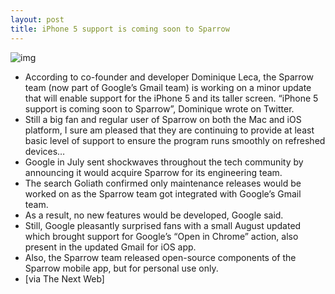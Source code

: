 ```yaml
---
layout: post
title: iPhone 5 support is coming soon to Sparrow
---
```

![img](http://media.idownloadblog.com/wp-content/uploads/2012/07/Sparrow-for-Mac-and-iPhone-teaser.jpg)
* According to co-founder and developer Dominique Leca, the Sparrow team (now part of Google’s Gmail team) is working on a minor update that will enable support for the iPhone 5 and its taller screen. “iPhone 5 support is coming soon to Sparrow”, Dominique wrote on Twitter.
* Still a big fan and regular user of Sparrow on both the Mac and iOS platform, I sure am pleased that they are continuing to provide at least basic level of support to ensure the program runs smoothly on refreshed devices…
* Google in July sent shockwaves throughout the tech community by announcing it would acquire Sparrow for its engineering team.
* The search Goliath confirmed only maintenance releases would be worked on as the Sparrow team got integrated with Google’s Gmail team.
* As a result, no new features would be developed, Google said.
* Still, Google pleasantly surprised fans with a small August updated which brought support for Google’s “Open in Chrome” action, also present in the updated Gmail for iOS app.
* Also, the Sparrow team released open-source components of the Sparrow mobile app, but for personal use only.
* [via The Next Web]

